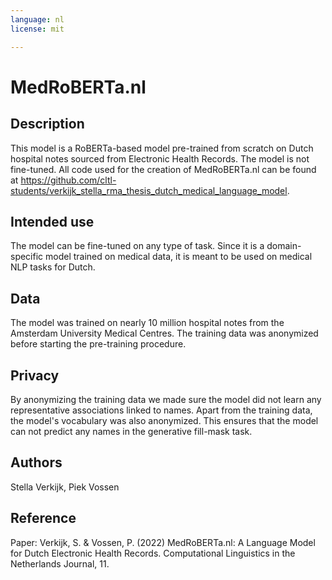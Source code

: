 ```yaml
---
language: nl
license: mit

---
```


# MedRoBERTa.nl

## Description
This model is a RoBERTa-based model pre-trained from scratch on Dutch hospital notes sourced from Electronic Health Records. The model is not fine-tuned. All code used for the creation of MedRoBERTa.nl can be found at https://github.com/cltl-students/verkijk_stella_rma_thesis_dutch_medical_language_model.

## Intended use
The model can be fine-tuned on any type of task. Since it is a domain-specific model trained on medical data, it is meant to be used on medical NLP tasks for Dutch.  

## Data
The model was trained on nearly 10 million hospital notes from the Amsterdam University Medical Centres. The training data was anonymized before starting the pre-training procedure. 

## Privacy
By anonymizing the training data we made sure the model did not learn any representative associations linked to names. Apart from the training data, the model's vocabulary was also anonymized. This ensures that the model can not predict any names in the generative fill-mask task. 

## Authors
Stella Verkijk, Piek Vossen

## Reference
Paper: Verkijk, S. & Vossen, P. (2022) MedRoBERTa.nl: A Language Model for Dutch Electronic Health Records. Computational Linguistics in the Netherlands Journal, 11.